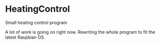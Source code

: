 # HeatingControl
Small heating control program

A lot of work is going on right now. Rewriting the whole program to fit the latest Raspbian OS.
